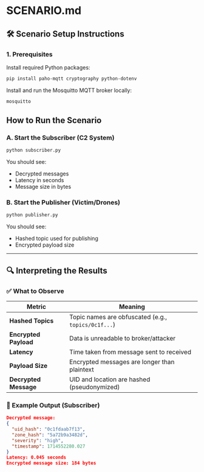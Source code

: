 # SCENARIO.md

## 🛠️ Scenario Setup Instructions

### 1. Prerequisites

Install required Python packages:
```bash
pip install paho-mqtt cryptography python-dotenv
```

Install and run the Mosquitto MQTT broker locally:
```bash
mosquitto
```

## How to Run the Scenario

### A. Start the Subscriber (C2 System)

```bash
python subscriber.py
```

You should see:
- Decrypted messages
- Latency in seconds
- Message size in bytes

### B. Start the Publisher (Victim/Drones)

```bash
python publisher.py
```

You should see:
- Hashed topic used for publishing
- Encrypted payload size

---

## 🔍 Interpreting the Results

### ✅ What to Observe

| Metric | Meaning |
|--------|---------|
| **Hashed Topics** | Topic names are obfuscated (e.g., `topics/0c1f...`) |
| **Encrypted Payload** | Data is unreadable to broker/attacker |
| **Latency** | Time taken from message sent to received |
| **Payload Size** | Encrypted messages are longer than plaintext |
| **Decrypted Message** | UID and location are hashed (pseudonymized) |

### 🔐 Example Output (Subscriber)
```json
Decrypted message:
{
  "uid_hash": "0c1fdaab7f13",
  "zone_hash": "5a72b9a3482d",
  "severity": "high",
  "timestamp": 1714552280.027
}
Latency: 0.045 seconds
Encrypted message size: 184 bytes
```